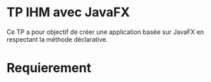 # TP IHM avec JavaFX

Ce TP a pour objectif de créer une application basée sur JavaFX en respectant la méthode déclarative.

# Requierement


